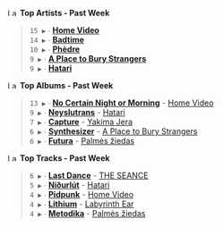 <!--START_LASTFM_ARTISTS:{"period": "7day", "rows": 5}-->
<a href="https://last.fm" target="_blank"><img src="https://user-images.githubusercontent.com/17434202/215290617-e793598d-d7c9-428f-9975-156db1ba89cc.svg" alt="Last.fm Logo" width="18" height="13"/></a> **Top Artists - Past Week**

> `15 ▶️` ∙ **[Home Video](https://www.last.fm/music/Home+Video)**<br/>
> `14 ▶️` ∙ **[Badtime](https://www.last.fm/music/Badtime)**<br/>
> `10 ▶️` ∙ **[Phèdre](https://www.last.fm/music/Ph%C3%A8dre)**<br/>
> `9 ▶️` ∙ **[A Place to Bury Strangers](https://www.last.fm/music/A+Place+to+Bury+Strangers)**<br/>
> `9 ▶️` ∙ **[Hatari](https://www.last.fm/music/Hatari)**<br/>
<!--END_LASTFM_ARTISTS-->

<!--START_LASTFM_ALBUMS:{"period": "7day", "rows": 5}-->
<a href="https://last.fm" target="_blank"><img src="https://user-images.githubusercontent.com/17434202/215290617-e793598d-d7c9-428f-9975-156db1ba89cc.svg" alt="Last.fm Logo" width="18" height="13"/></a> **Top Albums - Past Week**

> `13 ▶️` ∙ **[No Certain Night or Morning](https://www.last.fm/music/Home+Video/No+Certain+Night+or+Morning)** - [Home Video](https://www.last.fm/music/Home+Video)<br/>
> `9 ▶️` ∙ **[Neyslutrans](https://www.last.fm/music/Hatari/Neyslutrans)** - [Hatari](https://www.last.fm/music/Hatari)<br/>
> `7 ▶️` ∙ **[Capture](https://www.last.fm/music/Yakima+Jera/Capture)** - [Yakima Jera](https://www.last.fm/music/Yakima+Jera)<br/>
> `6 ▶️` ∙ **[Synthesizer](https://www.last.fm/music/A+Place+to+Bury+Strangers/Synthesizer)** - [A Place to Bury Strangers](https://www.last.fm/music/A+Place+to+Bury+Strangers)<br/>
> `6 ▶️` ∙ **[Futura](https://www.last.fm/music/Palm%C4%97s+%C5%BEiedas/Futura)** - [Palmės žiedas](https://www.last.fm/music/Palm%C4%97s+%C5%BEiedas)<br/>
<!--END_LASTFM_ALBUMS-->

<!--START_LASTFM_TRACKS:{"period": "7day", "rows": 5}-->
<a href="https://last.fm" target="_blank"><img src="https://user-images.githubusercontent.com/17434202/215290617-e793598d-d7c9-428f-9975-156db1ba89cc.svg" alt="Last.fm Logo" width="18" height="13"/></a> **Top Tracks - Past Week**

> `6 ▶️` ∙ **[Last Dance](https://www.last.fm/music/THE+SEANCE/_/Last+Dance)** - [THE SEANCE](https://www.last.fm/music/THE+SEANCE)<br/>
> `5 ▶️` ∙ **[Niðurlút](https://www.last.fm/music/Hatari/_/Ni%C3%B0url%C3%BAt)** - [Hatari](https://www.last.fm/music/Hatari)<br/>
> `4 ▶️` ∙ **[Pidpunk](https://www.last.fm/music/Home+Video/_/Pidpunk)** - [Home Video](https://www.last.fm/music/Home+Video)<br/>
> `4 ▶️` ∙ **[Lithium](https://www.last.fm/music/Labyrinth+Ear/_/Lithium)** - [Labyrinth Ear](https://www.last.fm/music/Labyrinth+Ear)<br/>
> `4 ▶️` ∙ **[Metodika](https://www.last.fm/music/Palm%C4%97s+%C5%BEiedas/_/Metodika)** - [Palmės žiedas](https://www.last.fm/music/Palm%C4%97s+%C5%BEiedas)<br/>
<!--END_LASTFM_TRACKS-->